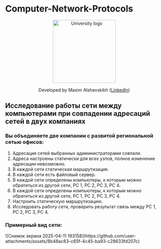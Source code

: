 # Computer-Network-Protocols
<!-- UNIVERSITY LOGO -->
<div align="center">
  <a href="https://bmstu.ru">
    <img src="https://user-images.githubusercontent.com/67475107/225371733-8fd6f639-bf62-49bd-866c-4e08116fa20c.png" alt="University logo" height="200">
  </a>
  
  Developed by Maxim Alshevskikh (<a href="https://www.linkedin.com/in/maxim-alshevskikh-b473b42b3/">LinkedIn</a>)
  <br/>
</div>

<h2>Исследование работы сети между компьютерами при совпадении адресаций сетей в двух компаниях</h2>
<h3>Вы объединяете две компании с развитой региональной сетью офисов:</h3>
<ol>
  <li>Адресация сетей выбранных адиминистраторами совпали.</li>
  <li>Адреса настроены статически для всех узлов, полное изменение адресации невозможно.</li>
  <li>В каждой сети статическая маршрутизация.</li>
  <li>В каждой сети есть файловый сервер.</li>
  <li>В каждой сети определены компьютеры, к которым можно обратиться из другой сети, PC 1, PC 2, PC 3, PC 4.</li>
  <li>В каждой сети определены компьютеры, к которым можно обратиться из другой сети, PC 1, PC 2, PC 3, PC 4.</li>
  <li>Настроить статическую маршрутизацию.</li>
  <li>Исследовать работу сети, проверить результат связь между PC 1, PC 2, PC 3, PC 4.</li>
</ol>

<h3>Примерный вид сети:</h3>
![Снимок экрана 2025-04-11 193158](https://github.com/user-attachments/assets/8b48ac83-c65f-4c45-ba93-c28633fd207c)

